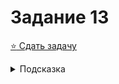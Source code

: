 # Задание 13
[:star: Сдать задачу](https://codeforces.com/problemset/problem/1475/A)
<details>
<summary>Подсказка</summary>
Основная теорема арифметики
(Ну или просто ручками перебирайте числа и думайте)
</details>
